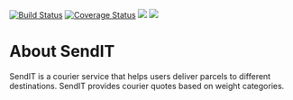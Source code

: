 [![Build Status](https://travis-ci.com/rwajon/sendit.svg?branch=develop)](https://travis-ci.com/rwajon/sendit)
[![Coverage Status](https://coveralls.io/repos/github/rwajon/sendit/badge.svg?branch=develop)](https://coveralls.io/github/rwajon/sendit?branch=develop)
<a href="https://codeclimate.com/github/rwajon/sendit/maintainability"><img src="https://api.codeclimate.com/v1/badges/bb0ad823d32c6fb7e947/maintainability" /></a>
<a href="https://codeclimate.com/github/rwajon/sendit/test_coverage"><img src="https://api.codeclimate.com/v1/badges/bb0ad823d32c6fb7e947/test_coverage" /></a>
# About SendIT
SendIT is a courier service that helps users deliver parcels to different destinations.
SendIT provides courier quotes based on weight categories.
